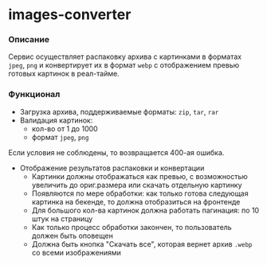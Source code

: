 # images-converter

### Описание 
Сервис осуществляет распаковку архива с картинками в форматах `jpeg`, `png` и конвертирует их в формат `webp` с отображением превью готовых картинок в реал-тайме.

### Функционал

- Загрузка архива, поддерживаемые форматы: `zip`, `tar`, `rar`
- Валидация картинок:
	- кол-во от 1 до 1000
  - формат `jpeg`, `png`

Если условия не соблюдены, то возвращается 400-ая ошибка.
- Отображение результатов распаковки и конвертации
  	- Картинки должны отображаться как превью, с возможностью увеличить до ориг.размера или скачать отдельную картинку
  	- Появляются по мере обработки: как только готова следующая картинка на бекенде, то должна отобразиться на фронтенде
  	- Для большого кол-ва картинок должна работать пагинация: по 10 штук на страницу
    - Как только процесс обработки закончен, то пользователь должен быть оповещен
    - Должна быть кнопка "Скачать все", которая вернет архив `.webp` со всеми изображениями
